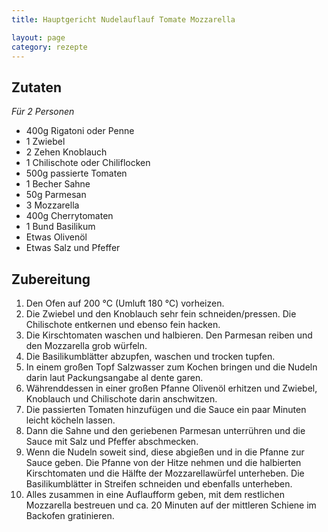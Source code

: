 ```yaml
---
title: Hauptgericht Nudelauflauf Tomate Mozzarella

layout: page
category: rezepte
---
```


Zutaten
-------
*Für 2 Personen*

- 400g Rigatoni oder Penne
- 1	Zwiebel
- 2 Zehen	Knoblauch
- 1	Chilischote oder Chiliflocken
- 500g passierte Tomaten
- 1 Becher Sahne
- 50g	Parmesan
- 3 Mozzarella
- 400g	Cherrytomaten
- 1 Bund Basilikum
- Etwas	Olivenöl
- Etwas Salz und Pfeffer

Zubereitung
-----------
1. Den Ofen auf 200 °C (Umluft 180 °C) vorheizen.
2. Die Zwiebel und den Knoblauch sehr fein schneiden/pressen. Die Chilischote entkernen und ebenso fein hacken. 
3. Die Kirschtomaten waschen und halbieren. Den Parmesan reiben und den Mozzarella grob würfeln. 
4. Die Basilikumblätter abzupfen, waschen und trocken tupfen.
5. In einem großen Topf Salzwasser zum Kochen bringen und die Nudeln darin laut Packungsangabe al dente garen.
6. Währenddessen in einer großen Pfanne Olivenöl erhitzen und Zwiebel, Knoblauch und Chilischote darin anschwitzen. 
7. Die passierten Tomaten hinzufügen und die Sauce ein paar Minuten leicht köcheln lassen. 
8. Dann die Sahne und den geriebenen Parmesan unterrühren und die Sauce mit Salz und Pfeffer abschmecken.
9. Wenn die Nudeln soweit sind, diese abgießen und in die Pfanne zur Sauce geben. Die Pfanne von der Hitze nehmen und die halbierten Kirschtomaten und die Hälfte der Mozzarellawürfel unterheben. 
Die Basilikumblätter in Streifen schneiden und ebenfalls unterheben.
10. Alles zusammen in eine Auflaufform geben, mit dem restlichen Mozzarella bestreuen und ca. 20 Minuten auf der mittleren Schiene im Backofen gratinieren.
